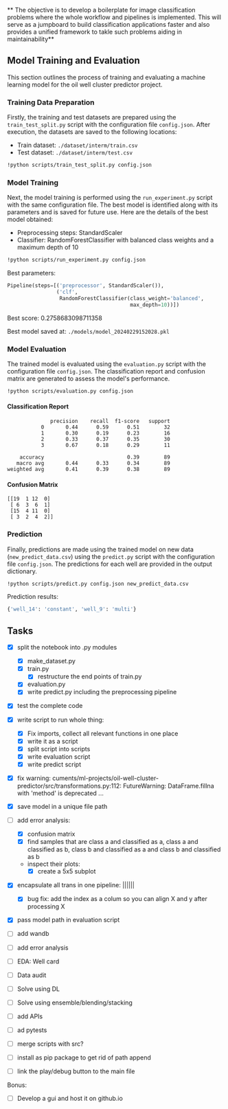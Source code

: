 ** The objective is to develop a boilerplate for image classification problems where the whole workflow and  pipelines is implemented. This will serve as a jumpboard to build classification applications faster and also provides a unified framework to takle such problems aiding in maintainability**

## Model Training and Evaluation

This section outlines the process of training and evaluating a machine learning model for the oil well cluster predictor project.

### Training Data Preparation

Firstly, the training and test datasets are prepared using the `train_test_split.py` script with the configuration file `config.json`. After execution, the datasets are saved to the following locations:
- Train dataset: `./dataset/interm/train.csv`
- Test dataset: `./dataset/interm/test.csv`

```bash
!python scripts/train_test_split.py config.json
```

### Model Training

Next, the model training is performed using the `run_experiment.py` script with the same configuration file. The best model is identified along with its parameters and is saved for future use. Here are the details of the best model obtained:

- Preprocessing steps: StandardScaler
- Classifier: RandomForestClassifier with balanced class weights and a maximum depth of 10

```bash
!python scripts/run_experiment.py config.json
```

Best parameters:
```python
Pipeline(steps=[('preprocessor', StandardScaler()),
                ('clf',
                 RandomForestClassifier(class_weight='balanced',
                                        max_depth=10))])
```

Best score: 0.2758683098711358

Best model saved at: `./models/model_20240229152028.pkl`

### Model Evaluation

The trained model is evaluated using the `evaluation.py` script with the configuration file `config.json`. The classification report and confusion matrix are generated to assess the model's performance.

```bash
!python scripts/evaluation.py config.json
```

#### Classification Report
```
              precision    recall  f1-score   support
           0       0.44      0.59      0.51        32
           1       0.30      0.19      0.23        16
           2       0.33      0.37      0.35        30
           3       0.67      0.18      0.29        11

    accuracy                           0.39        89
   macro avg       0.44      0.33      0.34        89
weighted avg       0.41      0.39      0.38        89
```

#### Confusion Matrix
```
[[19  1 12  0]
 [ 6  3  6  1]
 [15  4 11  0]
 [ 3  2  4  2]]
```

### Prediction

Finally, predictions are made using the trained model on new data (`new_predict_data.csv`) using the `predict.py` script with the configuration file `config.json`. The predictions for each well are provided in the output dictionary.

```bash
!python scripts/predict.py config.json new_predict_data.csv
```

Prediction results:
```python
{'well_14': 'constant', 'well_9': 'multi'}
```


## Tasks

- [x] split the notebook into .py modules
    - [x] make_dataset.py
    - [x] train.py
        -[x] restructure the end points of train.py
    - [x] evaluation.py
    - [x] write predict.py including the preprocessing pipeline
- [x] test the complete code
- [x] write script to run whole thing:
    -[x] Fix imports, collect all relevant functions in one place
    -[x] write it as a script
    - [x] split script into scripts
    - [x] write evaluation script
    - [x] write predict script
- [x] fix warning: cuments/ml-projects/oil-well-cluster-predictor/src/transformations.py:112: FutureWarning: DataFrame.fillna with 'method' is deprecated ...
- [x] save model in a unique file path
- [ ] add error analysis:
    - [x] confusion matrix
    - [x] find samples that are class a and classified as a, class a and classified as b, class b and classified as a and class b and classified as b
    - inspect their plots:
        -[x] create a 5x5 subplot
- [x] encapsulate all trans in one pipeline: ||||||
    - [x] bug fix: add the index as a colum so you can align X and y after processing X
- [x] pass model path in evaluation script

- [ ] add wandb
- [ ] add error analysis
- [ ] EDA: Well card
- [ ] Data audit
- [ ] Solve using DL
- [ ] Solve using ensemble/blending/stacking

- [ ] add APIs
- [ ] ad pytests
- [ ] merge scripts with src?
- [ ] install as pip package to get rid of path append
- [ ] link the play/debug button to the main file


Bonus:
- [ ] Develop a gui and host it on github.io
